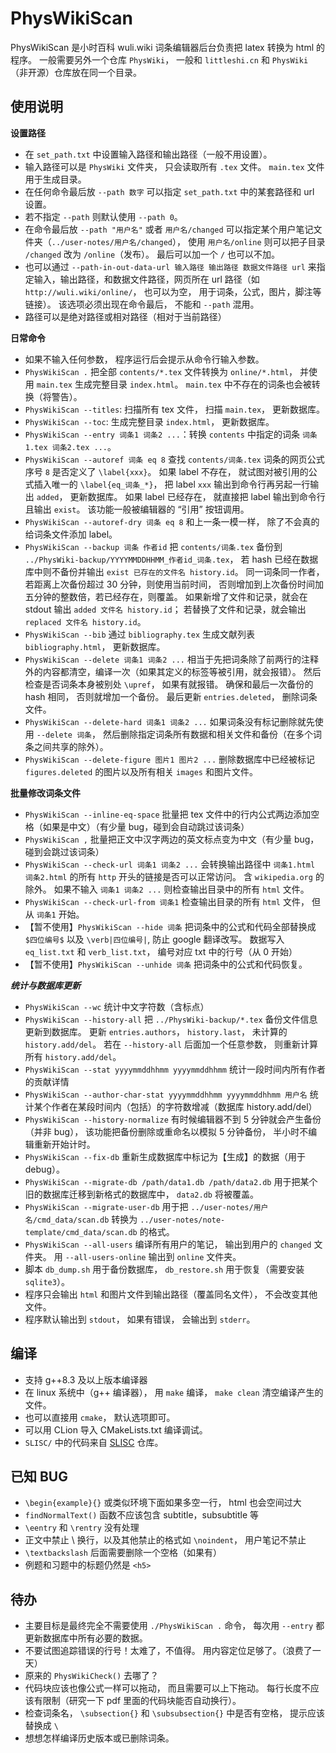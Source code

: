 # PhysWikiScan
PhysWikiScan 是小时百科 wuli.wiki 词条编辑器后台负责把 latex 转换为 html 的程序。 一般需要另外一个仓库 `PhysWiki`， 一般和 `littleshi.cn` 和 `PhysWiki` （非开源）仓库放在同一个目录。

## 使用说明

**设置路径**
* 在 `set_path.txt` 中设置输入路径和输出路径（一般不用设置）。
* 输入路径可以是 `PhysWiki` 文件夹， 只会读取所有 `.tex` 文件。 `main.tex` 文件用于生成目录。
* 在任何命令最后放 `--path 数字` 可以指定 `set_path.txt` 中的某套路径和 url 设置。
* 若不指定 `--path` 则默认使用 `--path 0`。
* 在命令最后放 `--path "用户名"` 或者 `用户名/changed` 可以指定某个用户笔记文件夹（`../user-notes/用户名/changed`）， 使用 `用户名/online` 则可以把子目录 `/changed` 改为 `/online`（发布）。 最后可以加一个 `/` 也可以不加。
* 也可以通过 `--path-in-out-data-url 输入路径 输出路径 数据文件路径 url` 来指定输入，输出路径，和数据文件路径，网页所在 url 路径（如 `http://wuli.wiki/online/`， 也可以为空， 用于词条，公式，图片，脚注等链接）。 该选项必须出现在命令最后， 不能和 `--path` 混用。
* 路径可以是绝对路径或相对路径（相对于当前路径）

**日常命令**
* 如果不输入任何参数， 程序运行后会提示从命令行输入参数。
* `PhysWikiScan .` 把全部 `contents/*.tex` 文件转换为 `online/*.html`， 并使用 `main.tex` 生成完整目录 `index.html`。 `main.tex` 中不存在的词条也会被转换（将警告）。
* `PhysWikiScan --titles`: 扫描所有 tex 文件， 扫描 `main.tex`， 更新数据库。
* `PhysWikiScan --toc`: 生成完整目录 `index.html`， 更新数据库。
* `PhysWikiScan --entry 词条1 词条2 ...`：转换 `contents` 中指定的词条 `词条1.tex 词条2.tex ...`。
* `PhysWikiScan --autoref 词条 eq 8` 查找 `contents/词条.tex` 词条的网页公式序号 `8` 是否定义了 `\label{xxx}`。 如果 label 不存在， 就试图对被引用的公式插入唯一的 `\label{eq_词条_*}`， 把 label `xxx` 输出到命令行再另起一行输出 `added`， 更新数据库。 如果 label 已经存在， 就直接把 label 输出到命令行且输出 `exist`。 该功能一般被编辑器的 “引用” 按钮调用。
* `PhysWikiScan --autoref-dry 词条 eq 8` 和上一条一模一样， 除了不会真的给词条文件添加 label。
* `PhysWikiScan --backup 词条 作者id` 把 `contents/词条.tex` 备份到 `../PhysWiki-backup/YYYYMMDDHHMM_作者id_词条.tex`， 若 hash 已经在数据库中则不备份并输出 `exist 已存在的文件名 history.id`。 同一词条同一作者，若距离上次备份超过 30 分钟，则使用当前时间， 否则增加到上次备份时间加五分钟的整数倍，若已经存在，则覆盖。 如果新增了文件和记录，就会在 stdout 输出 `added 文件名 history.id`； 若替换了文件和记录，就会输出 `replaced 文件名 history.id`。
* `PhysWikiScan --bib` 通过 `bibliography.tex` 生成文献列表 `bibliography.html`， 更新数据库。
* `PhysWikiScan --delete 词条1 词条2 ...` 相当于先把词条除了前两行的注释外的内容都清空，编译一次（如果其定义的标签等被引用，就会报错）。 然后检查是否词条本身被别处 `\upref`， 如果有就报错。 确保和最后一次备份的 hash 相同， 否则就增加一个备份。 最后更新 `entries.deleted`， 删除词条文件。
* `PhysWikiScan --delete-hard 词条1 词条2 ...` 如果词条没有标记删除就先使用 `--delete 词条`， 然后删除指定词条所有数据和相关文件和备份（在多个词条之间共享的除外）。
* `PhysWikiScan --delete-figure 图片1 图片2 ...` 删除数据库中已经被标记 `figures.deleted` 的图片以及所有相关 `images` 和图片文件。

**批量修改词条文件**
* `PhysWikiScan --inline-eq-space` 批量把 tex 文件中的行内公式两边添加空格（如果是中文）（有少量 bug，碰到会自动跳过该词条）
* `PhysWikiScan ,` 批量把正文中汉字两边的英文标点变为中文（有少量 bug，碰到会跳过该词条）
* `PhysWikiScan --check-url 词条1 词条2 ...` 会转换输出路径中 `词条1.html 词条2.html` 的所有 `http` 开头的链接是否可以正常访问。 含 `wikipedia.org` 的除外。 如果不输入 `词条1 词条2 ...` 则检查输出目录中的所有 `html` 文件。
* `PhysWikiScan --check-url-from 词条1` 检查输出目录的所有 `html` 文件， 但从 `词条1` 开始。
* 【暂不使用】`PhysWikiScan --hide 词条` 把词条中的公式和代码全部替换成 `$四位编号$` 以及 `\verb|四位编号|`, 防止 google 翻译改写。 数据写入 `eq_list.txt` 和 `verb_list.txt`， 编号对应 txt 中的行号（从 0 开始）
* 【暂不使用】`PhysWikiScan --unhide 词条` 把词条中的公式和代码恢复。

***统计与数据库更新***
* `PhysWikiScan --wc` 统计中文字符数（含标点）
* `PhysWikiScan --history-all` 把 `../PhysWiki-backup/*.tex` 备份文件信息更新到数据库。 更新 `entries.authors`， `history.last`， 未计算的 `history.add/del`。 若在 `--history-all` 后面加一个任意参数， 则重新计算所有 `history.add/del`。
* `PhysWikiScan --stat yyyymmddhhmm yyyymmddhhmm` 统计一段时间内所有作者的贡献详情
* `PhysWikiScan --author-char-stat yyyymmddhhmm yyyymmddhhmm 用户名` 统计某个作者在某段时间内（包括）的字符数增减（数据库 history.add/del）
* `PhysWikiScan --history-normalize` 有时候编辑器不到 5 分钟就会产生备份（并非 bug）， 该功能把备份删除或重命名以模拟 5 分钟备份， 半小时不编辑重新开始计时。
* `PhysWikiScan --fix-db` 重新生成数据库中标记为【生成】的数据（用于 debug）。
* `PhysWikiScan --migrate-db /path/data1.db /path/data2.db` 用于把某个旧的数据库迁移到新格式的数据库中， `data2.db` 将被覆盖。
* `PhysWikiScan --migrate-user-db` 用于把 `../user-notes/用户名/cmd_data/scan.db` 转换为 `../user-notes/note-template/cmd_data/scan.db` 的格式。
* `PhysWikiScan --all-users` 编译所有用户的笔记， 输出到用户的 `changed` 文件夹。 用 `--all-users-online` 输出到 `online` 文件夹。
* 脚本 `db_dump.sh` 用于备份数据库， `db_restore.sh` 用于恢复（需要安装 `sqlite3`）。
* 程序只会输出 `html` 和图片文件到输出路径（覆盖同名文件）， 不会改变其他文件。
* 程序默认输出到 `stdout`， 如果有错误， 会输出到 `stderr`。

## 编译
* 支持 g++8.3 及以上版本编译器
* 在 linux 系统中（g++ 编译器）， 用 `make` 编译， `make clean` 清空编译产生的文件。
* 也可以直接用 `cmake`， 默认选项即可。
* 可以用 CLion 导入 CMakeLists.txt 编译调试。
* `SLISC/` 中的代码来自 [SLISC](https://github.com/MacroUniverse/SLISC) 仓库。

## 已知 BUG
* `\begin{example}{}` 或类似环境下面如果多空一行， html 也会空间过大
* `findNormalText()` 函数不应该包含 subtitle，subsubtitle 等
* `\eentry` 和 `\rentry` 没有处理
* 正文中禁止 \\ 换行，以及其他禁止的格式如 `\noindent`， 用户笔记不禁止
* `\textbackslash` 后面需要删除一个空格（如果有）
* 例题和习题中的标题仍然是 `<h5>`

## 待办
* 主要目标是最终完全不需要使用 `./PhysWikiScan .` 命令， 每次用 `--entry` 都更新数据库中所有必要的数据。
* 不要试图追踪错误的行号！太难了，不值得。 用内容定位足够了。（浪费了一天）
* 原来的 `PhysWikiCheck()` 去哪了？
* 代码块应该也像公式一样可以拖动， 而且需要可以上下拖动。 每行长度不应该有限制（研究一下 pdf 里面的代码块能否自动换行）。
* 检查词条名， `\subsection{}` 和 `\subsubsection{}` 中是否有空格， 提示应该替换成 `\ `
* 想想怎样编译历史版本或已删除词条。
